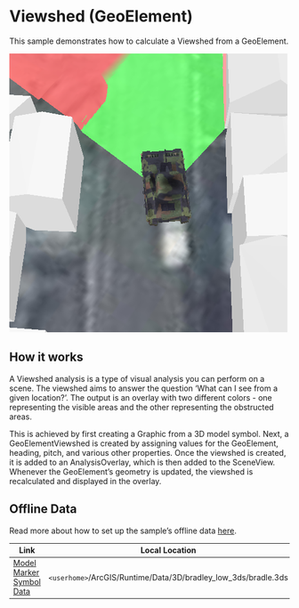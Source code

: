 # Viewshed (GeoElement)

This sample demonstrates how to calculate a Viewshed from a GeoElement.

![](screenshot.png)

## How it works

A Viewshed analysis is a type of visual analysis you can perform on a
scene. The viewshed aims to answer the question ‘What can I see from a
given location?’. The output is an overlay with two different colors -
one representing the visible areas and the other representing the
obstructed areas.

This is achieved by first creating a Graphic from a 3D model symbol.
Next, a GeoElementViewshed is created by assigning values for the
GeoElement, heading, pitch, and various other properties. Once the
viewshed is created, it is added to an AnalysisOverlay, which is then
added to the SceneView. Whenever the GeoElement’s geometry is updated,
the viewshed is recalculated and displayed in the overlay.

## Offline Data

Read more about how to set up the sample’s offline data
[here](http://links.esri.com/ArcGISRuntimeQtSamples).

| Link                                                                                                  | Local Location                                                   |
| ----------------------------------------------------------------------------------------------------- | ---------------------------------------------------------------- |
| [Model Marker Symbol Data](https://www.arcgis.com/home/item.html?id=07d62a792ab6496d9b772a24efea45d0) | `<userhome>`/ArcGIS/Runtime/Data/3D/bradley\_low\_3ds/bradle.3ds |
